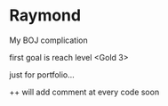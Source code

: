 # Raymond

My BOJ complication

first goal is reach level <Gold 3>


just for portfolio... 



++ will add comment at every code soon
